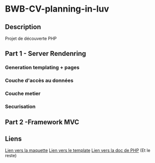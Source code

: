 # BWB-CV-planning-in-luv

## Description

Projet de découverte PHP

## Part 1 - Server Rendenring

### Generation templating + pages

### Couche d'accès au données

### Couche metier

### Securisation


## Part 2 -Framework MVC


## Liens

[Lien vers la maquette](url)
[Lien vers le template](url)
[Lien vers la doc de PHP](url)
(Et le reste)

